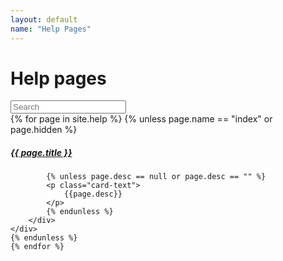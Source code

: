 ```yaml
---
layout: default
name: "Help Pages"
---
```

# Help pages

<input class="form-control me-2 d-flex mb-4" id="query" type="search" placeholder="Search" aria-label="Search">

<div id="cards">
	{% for page in site.help %}
	{% unless page.name == "index" or page.hidden %}
	<div class="card mt-2 mb-2" data-keywords="{{ page.keywords | join: ' ' }}">
		<div class="card-body">
			<h5 class="card-title"><a href="{{ page.url | remove: 'index.html' }}">{{ page.title }}</a></h5>
			
			{% unless page.desc == null or page.desc == "" %}
			<p class="card-text">
				{{page.desc}}
			</p>
			{% endunless %}
		</div>
	</div>
	{% endunless %}
	{% endfor %}
</div>
<style type="text/css">
	h4{
		border-bottom: solid 1px rgb(200,200,200);
	}
	a:hover{
		text-decoration:none;
	}
</style>
<script>
	const pages=document.getElementById('cards').getElementsByClassName('card')
	const queryElement = document.getElementById('query')

	queryElement.addEventListener('input', function(event) {
		event.preventDefault()
		for (let i = 0; i < pages.length; i++) {
			if (pages[i].innerText.toLowerCase().includes(queryElement.value.toLowerCase()) || pages[i].getAttribute('data-keywords').toLowerCase().includes(queryElement.value.toLowerCase())) {
				pages[i].classList.remove('d-none')
			} else {
				pages[i].classList.add('d-none')
			}
		}	
	})
</script>